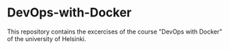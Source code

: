 # DevOps-with-Docker
This repository contains the excercises of the course "DevOps with Docker" of the university of Helsinki.

